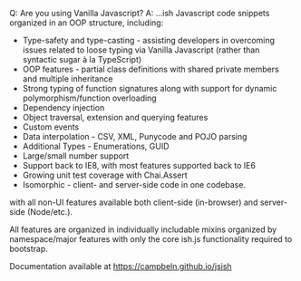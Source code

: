 Q: Are you using Vanilla Javascript?
A: ...ish
Javascript code snippets organized in an OOP structure, including:

* Type-safety and type-casting - assisting developers in overcoming issues related to loose typing via Vanilla Javascript (rather than syntactic sugar à la TypeScript)
* OOP features - partial class definitions with shared private members and multiple inheritance
* Strong typing of function signatures along with support for dynamic polymorphism/function overloading
* Dependency injection
* Object traversal, extension and querying features
* Custom events
* Data interpolation - CSV, XML, Punycode and POJO parsing
* Additional Types - Enumerations, GUID
* Large/small number support
* Support back to IE8, with most features supported back to IE6
* Growing unit test coverage with Chai.Assert
* Isomorphic - client- and server-side code in one codebase.

with all non-UI features available both client-side (in-browser) and server-side (Node/etc.).

All features are organized in individually includable mixins organized by namespace/major features with only the core ish.js functionality required to bootstrap.


Documentation available at https://campbeln.github.io/jsish
